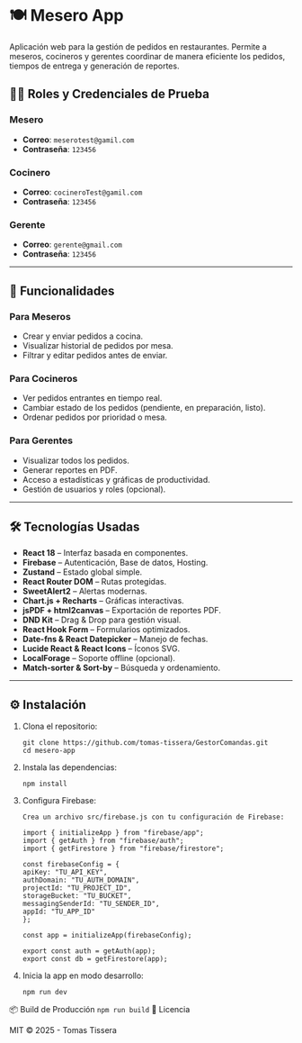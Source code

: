 # 🍽️ Mesero App

Aplicación web para la gestión de pedidos en restaurantes. Permite a meseros, cocineros y gerentes coordinar de manera eficiente los pedidos, tiempos de entrega y generación de reportes.

## 🧑‍💼 Roles y Credenciales de Prueba

### Mesero
- **Correo**: `meserotest@gamil.com`
- **Contraseña**: `123456`

### Cocinero
- **Correo**: `cocineroTest@gamil.com`
- **Contraseña**: `123456`

### Gerente
- **Correo**: `gerente@gmail.com`
- **Contraseña**: `123456`

---

## 🚀 Funcionalidades

### Para Meseros
- Crear y enviar pedidos a cocina.
- Visualizar historial de pedidos por mesa.
- Filtrar y editar pedidos antes de enviar.

### Para Cocineros
- Ver pedidos entrantes en tiempo real.
- Cambiar estado de los pedidos (pendiente, en preparación, listo).
- Ordenar pedidos por prioridad o mesa.

### Para Gerentes
- Visualizar todos los pedidos.
- Generar reportes en PDF.
- Acceso a estadísticas y gráficas de productividad.
- Gestión de usuarios y roles (opcional).

---

## 🛠️ Tecnologías Usadas

- **React 18** – Interfaz basada en componentes.
- **Firebase** – Autenticación, Base de datos, Hosting.
- **Zustand** – Estado global simple.
- **React Router DOM** – Rutas protegidas.
- **SweetAlert2** – Alertas modernas.
- **Chart.js + Recharts** – Gráficas interactivas.
- **jsPDF + html2canvas** – Exportación de reportes PDF.
- **DND Kit** – Drag & Drop para gestión visual.
- **React Hook Form** – Formularios optimizados.
- **Date-fns & React Datepicker** – Manejo de fechas.
- **Lucide React & React Icons** – Íconos SVG.
- **LocalForage** – Soporte offline (opcional).
- **Match-sorter & Sort-by** – Búsqueda y ordenamiento.

---

## ⚙️ Instalación

1. Clona el repositorio:
   ```
   git clone https://github.com/tomas-tissera/GestorComandas.git
   cd mesero-app
   ```
2. Instala las dependencias:
    ```
    npm install
    ```
3. Configura Firebase:
    ```
    Crea un archivo src/firebase.js con tu configuración de Firebase:
    
    import { initializeApp } from "firebase/app";
    import { getAuth } from "firebase/auth";
    import { getFirestore } from "firebase/firestore";

    const firebaseConfig = {
    apiKey: "TU_API_KEY",
    authDomain: "TU_AUTH_DOMAIN",
    projectId: "TU_PROJECT_ID",
    storageBucket: "TU_BUCKET",
    messagingSenderId: "TU_SENDER_ID",
    appId: "TU_APP_ID"
    };

    const app = initializeApp(firebaseConfig);

    export const auth = getAuth(app);
    export const db = getFirestore(app);
    ```
4. Inicia la app en modo desarrollo:
    ```
    npm run dev
    ```
📦 Build de Producción
    ```
    npm run build
    ```
📄 Licencia

MIT © 2025 - Tomas Tissera